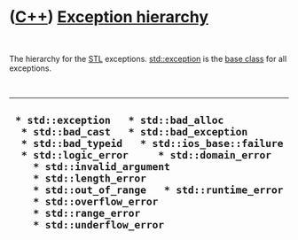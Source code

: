 



 

 

 

 

 

([C++](Cpp.htm)) [Exception hierarchy](CppExceptionHierarchy.htm)
=================================================================

 

The hierarchy for the [STL](CppStl.htm) exceptions.
[std::exception](CppException.htm) is the [base class](CppBaseClass.htm)
for all exceptions.

 

  ------------------------------------------------------------------------------------------------------------------------------------------------------------------------------------------------------------------------------------------------------------------------------------------------------------------------------------------------------------
  ` * std::exception   * std::bad_alloc   * std::bad_cast   * std::bad_exception   * std::bad_typeid   * std::ios_base::failure   * std::logic_error     * std::domain_error     * std::invalid_argument     * std::length_error     * std::out_of_range   * std::runtime_error     * std::overflow_error     * std::range_error     * std::underflow_error`
  ------------------------------------------------------------------------------------------------------------------------------------------------------------------------------------------------------------------------------------------------------------------------------------------------------------------------------------------------------------

 

 

 

 

 





 



